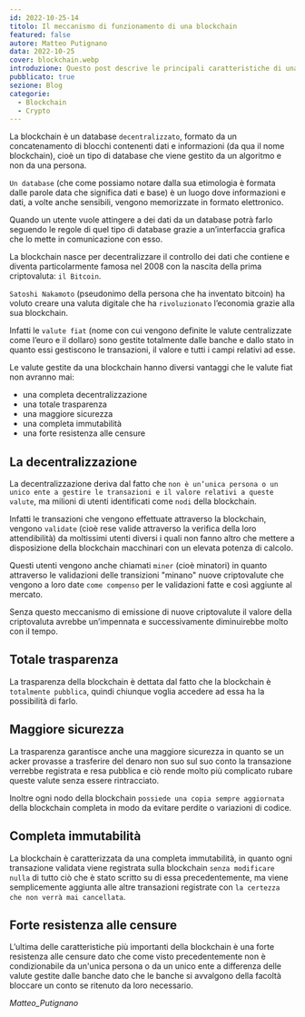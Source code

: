 ```yaml
---
id: 2022-10-25-14
titolo: Il meccanismo di funzionamento di una blockchain
featured: false
autore: Matteo Putignano
data: 2022-10-25
cover: blockchain.webp
introduzione: Questo post descrive le principali caratteristiche di una blockchain
pubblicato: true
sezione: Blog
categorie:
  - Blockchain
  - Crypto
---
```


La blockchain è un database `decentralizzato`, formato da un concatenamento di blocchi contenenti dati e informazioni (da qua il nome blockchain), cioè un tipo di database che viene gestito da un algoritmo e non da una persona.

`Un database` (che come possiamo notare dalla sua etimologia è formata dalle parole data che significa dati e base) è un luogo dove informazioni e dati, a volte anche sensibili, vengono memorizzate in formato elettronico.

Quando un utente vuole attingere a dei dati da un database potrà farlo seguendo le regole di quel tipo di database grazie a un’interfaccia grafica che lo mette in comunicazione con esso.

La blockchain nasce per decentralizzare il controllo dei dati che contiene e diventa particolarmente famosa nel 2008 con la nascita della prima criptovaluta: `il Bitcoin`.

`Satoshi Nakamoto` (pseudonimo della persona che ha inventato bitcoin) ha voluto creare una valuta digitale che ha `rivoluzionato` l’economia grazie alla sua blockchain.

Infatti le `valute fiat` (nome con cui vengono definite le valute centralizzate come l’euro e il dollaro) sono gestite totalmente dalle banche e dallo stato in quanto essi gestiscono le transazioni, il valore e tutti i campi relativi ad esse.


Le valute gestite da una blockchain hanno diversi vantaggi che le valute fiat non avranno mai:
- una completa decentralizzazione
- una totale trasparenza
- una maggiore sicurezza
- una completa immutabilità
- una forte resistenza alle censure


## La decentralizzazione 

La decentralizzazione deriva dal fatto che `non è un’unica persona o un unico ente a gestire le transazioni e il valore relativi a queste valute`, ma milioni di utenti identificati come `nodi` della blockchain.

Infatti le transazioni che vengono effettuate attraverso la blockchain, vengono `validate` (cioè rese valide attraverso la verifica della loro attendibilità) da moltissimi utenti diversi i quali non fanno altro che mettere a disposizione della blockchain macchinari con un elevata potenza di calcolo.

Questi utenti vengono anche chiamati `miner` (cioè minatori) in quanto attraverso le validazioni delle transizioni "minano" nuove criptovalute che vengono a loro date `come compenso` per le validazioni fatte e così aggiunte al mercato.

Senza questo meccanismo di emissione di nuove criptovalute il valore della criptovaluta avrebbe un’impennata e successivamente diminuirebbe molto con il tempo.

## Totale trasparenza

La trasparenza della blockchain è dettata dal fatto che la blockchain è `totalmente pubblica`, quindi chiunque voglia accedere ad essa ha la possibilità di farlo.

## Maggiore sicurezza

La trasparenza garantisce anche una maggiore sicurezza in quanto se un acker provasse a trasferire del denaro non suo sul suo conto la transazione verrebbe registrata e resa pubblica e ciò rende molto più complicato rubare queste valute senza essere rintracciato.

Inoltre ogni nodo della blockchain `possiede una copia sempre aggiornata` della blockchain completa in modo da evitare perdite o variazioni di codice.

## Completa immutabilità

La blockchain è caratterizzata da una completa immutabilità, in quanto ogni transazione validata viene registrata sulla blockchain `senza modificare nulla` di tutto ciò che è stato scritto su di essa precedentemente, ma viene semplicemente aggiunta alle altre transazioni registrate con `la certezza che non verrà mai cancellata`.

## Forte resistenza alle censure

L’ultima delle caratteristiche più importanti della blockchain è una forte resistenza alle censure dato che come visto precedentemente non è condizionabile da un'unica persona o da un unico ente a differenza delle valute gestite dalle banche dato che le banche si avvalgono della facoltà bloccare un conto se ritenuto da loro necessario.



_Matteo_Putignano_